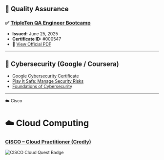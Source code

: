 ## 🧪 Quality Assurance

### ✅ [TripleTen QA Engineer Bootcamp](https://postimg.cc/t1bSB3Qn)

- **Issued:** June 25, 2025  
- **Certificate ID:** #000547  
- 📄 [View Official PDF](certificates/T_Gibran_QA.pdf)

---

## 🔐 Cybersecurity (Google / Coursera)

- [Google Cybersecurity Certificate](https://coursera.org/share/73973086a7b5a7f5f009edaf738bd6ca)  
- [Play It Safe: Manage Security Risks](https://coursera.org/share/76784d74c9f1713aff92d259ba5c3040)  
- [Foundations of Cybersecurity](https://coursera.org/share/5da7c19e0d3359167248888ff3a17c5a)  


---

☁️ Cisco
# ☁️ Cloud Computing

### [CISCO – Cloud Practitioner (Credly)](https://www.credly.com/badges/682aa3cf-f517-4a91-b958-123a99f1bfbe)

![CISCO Cloud Quest Badge](https://i.ibb.co/vc0Sy3r/aws-cloud-quest-badge.png)
